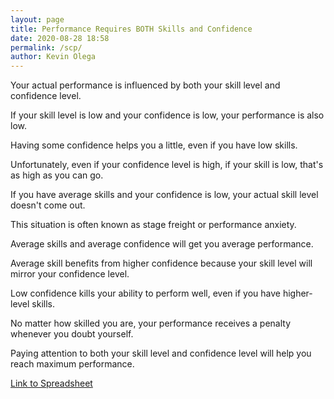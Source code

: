 ```yaml
--- 
layout: page
title: Performance Requires BOTH Skills and Confidence
date: 2020-08-28 18:58
permalink: /scp/ 
author: Kevin Olega 
--- 
```

Your actual performance is influenced by both your skill level and confidence level.

If your skill level is low and your confidence is low, your performance is also low.

Having some confidence helps you a little, even if you have low skills. 

Unfortunately, even if your confidence level is high, if your skill is low, that's as high as you can go.

If you have average skills and your confidence is low, your actual skill level doesn't come out.

This situation is often known as stage freight or performance anxiety.

Average skills and average confidence will get you average performance.

Average skill benefits from higher confidence because your skill level will mirror your confidence level.

Low confidence kills your ability to perform well, even if you have higher-level skills.

No matter how skilled you are, your performance receives a penalty whenever you doubt yourself.

Paying attention to both your skill level and confidence level will help you reach maximum performance.

[Link to Spreadsheet](https://docs.google.com/spreadsheets/d/16qA7ANUSRG2DC-93lZm8qNZqzdoAosJ26ddCiEWZUnI/edit?usp=sharing)